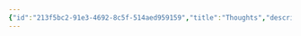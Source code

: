 ```yaml
---
{"id":"213f5bc2-91e3-4692-8c5f-514aed959159","title":"Thoughts","description":"Overview of Thoughts tag.","publish":true,"date_created":"Wednesday, February 19th 2025, 9:13:52 pm","date_modified":"Wednesday, February 19th 2025, 9:19:40 pm","editing_lock":true,"live_preview":true,"cssclasses":["mado-heading"],"PassFrontmatter":true}
---
```




